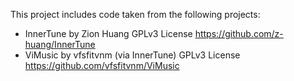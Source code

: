 This project includes code taken from the following projects:

* InnerTune by Zion Huang
  GPLv3 License
  https://github.com/z-huang/InnerTune
* ViMusic by vfsfitvnm (via InnerTune)
  GPLv3 License
  https://github.com/vfsfitvnm/ViMusic
